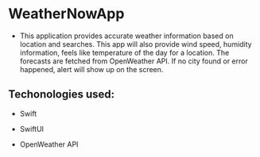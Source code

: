 # WeatherNowApp

- This application provides accurate weather information based on location and searches. This app will also provide wind speed, humidity information, feels like temperature of the day for a location. The forecasts are fetched from OpenWeather API. If no city found or error happened, alert will show up on the screen. 

## Techonologies used:

- Swift

- SwiftUI

- OpenWeather API

